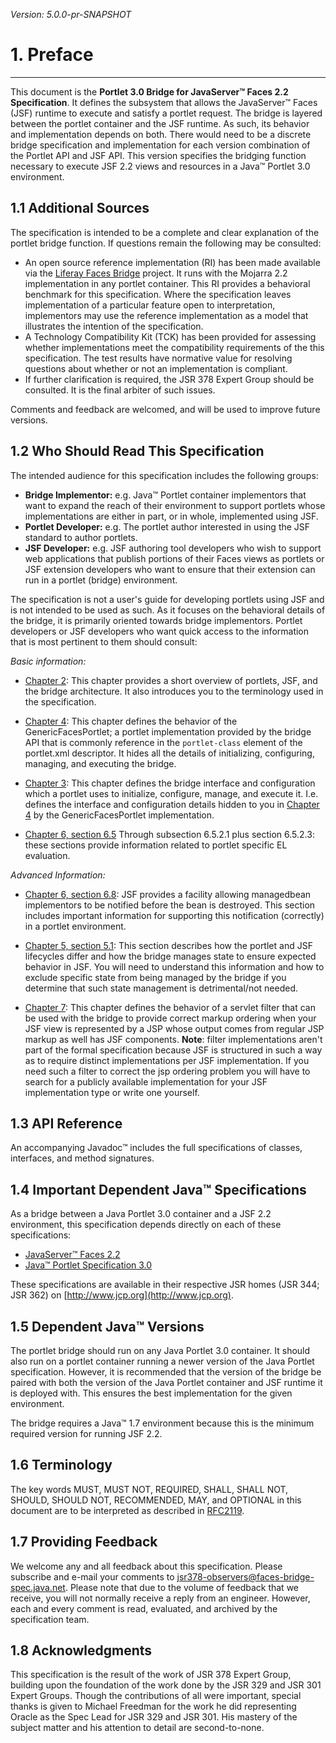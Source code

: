 _Version: 5.0.0-pr-SNAPSHOT_

# 1. Preface

* * *

This document is the **Portlet 3.0 Bridge for JavaServer&trade; Faces 2.2 Specification**. It defines the subsystem that
allows the JavaServer&trade; Faces (JSF) runtime to execute and satisfy a portlet request. The bridge is layered between
the portlet container and the JSF runtime. As such, its behavior and implementation depends on both. There would need to
be a discrete bridge specification and implementation for each version combination of the Portlet API and JSF API. This
version specifies the bridging function necessary to execute JSF 2.2 views and resources in a Java&trade; Portlet 3.0
environment.

## <a name="1.1"></a>1.1 Additional Sources

The specification is intended to be a complete and clear explanation of the portlet bridge function. If questions remain
the following may be consulted:

- An open source reference implementation (RI) has been made available via the [Liferay Faces
Bridge](http://www.liferay.com/community/liferay-projects/liferay-faces) project. It runs with the Mojarra 2.2
implementation in any portlet container. This RI provides a behavioral benchmark for this specification. Where the
specification leaves implementation of a particular feature open to interpretation, implementors may use the reference
implementation as a model that illustrates the intention of the specification.
- A Technology Compatibility Kit (TCK) has been provided for assessing whether implementations meet the compatibility
requirements of the this specification. The test results have normative value for resolving questions about whether or
not an implementation is compliant.
- If further clarification is required, the JSR 378 Expert Group should be consulted. It is the final arbiter of such
issues.

Comments and feedback are welcomed, and will be used to improve future versions.

## <a name="1.2"></a>1.2 Who Should Read This Specification

The intended audience for this specification includes the following groups:

- **Bridge Implementor:** e.g. Java&trade; Portlet container implementors that want to expand the reach of their
environment to support portlets whose implementations are either in part, or in whole, implemented using JSF.
- **Portlet Developer:** e.g. The portlet author interested in using the JSF standard to author  portlets.
- **JSF Developer:** e.g. JSF authoring tool developers who wish to support web applications that publish portions of
their Faces views as portlets or JSF extension developers who want to ensure that their extension can run in a portlet
(bridge) environment.

The specification is not a user's guide for developing portlets using JSF and is not intended to be used as such. As it
focuses on the behavioral details of the bridge, it is primarily oriented towards bridge implementors. Portlet
developers or JSF developers who want quick access to the information that is most pertinent to them should consult:

*Basic information:*

- [Chapter 2](chapter-2-overview.md): This chapter provides a short overview of portlets, JSF, and the bridge
architecture. It also introduces you to the terminology used in the specification.

- [Chapter 4](chapter-4-genericfacesportlet.md): This chapter defines the behavior of the GenericFacesPortlet; a
portlet implementation provided by the bridge API that is commonly reference in the `portlet-class` element of the
portlet.xml descriptor. It hides all the details of initializing, configuring, managing, and executing the bridge.

- [Chapter 3](chapter-3-bridge-interface.md): This chapter defines the bridge interface and configuration which a
portlet uses to initialize, configure, manage, and execute it. I.e. defines the interface and configuration details
hidden to you in [Chapter 4](chapter-4-genericfacesportlet.md) by the GenericFacesPortlet implementation.

- [Chapter 6, section 6.5](chapter-6-managing-faces.md#6.5) Through subsection 6.5.2.1 plus section 6.5.2.3: these
sections provide information related to portlet specific EL evaluation.

*Advanced Information:*

- [Chapter 6, section 6.8](chapter-6-managing-faces.md#6.8): JSF provides a facility allowing managedbean implementors
to be notified before the bean is destroyed. This section includes important information for supporting this
notification (correctly) in a portlet environment.

- [Chapter 5, section 5.1](chapter-5-request-lifecycle.md#5.1): This section describes how the portlet and JSF
lifecycles differ and how the bridge manages state to ensure expected behavior in JSF. You will need to understand this
information and how to exclude specific state from being managed by the bridge if you determine that such state
management is detrimental/not needed.

- [Chapter 7](chapter-7-writebehindresponse.md): This chapter defines the behavior of a servlet filter that can be
used with the bridge to provide correct markup ordering when your JSF view is represented by a JSP whose output comes
from regular JSP markup as well has JSF components. **Note**: filter implementations aren't part of the formal
specification because JSF is structured in such a way as to require distinct implementations per JSF implementation. If
you need such a filter to correct the jsp ordering problem you will have to search for a publicly available
implementation for your JSF implementation type or write one yourself.

## <a name="1.3"></a>1.3 API Reference

An accompanying Javadoc&trade; includes the full specifications of classes, interfaces, and method signatures.

## <a name="1.4"></a>1.4 Important Dependent Java&trade; Specifications

As a bridge between a Java Portlet 3.0 container and a JSF 2.2 environment, this specification depends directly on each
of these specifications:

- [JavaServer&trade; Faces 2.2](https://www.jcp.org/en/jsr/detail?id=344)
- [Java&trade; Portlet Specification 3.0](https://www.jcp.org/en/jsr/detail?id=362)

These specifications are available in their respective JSR homes (JSR 344; JSR 362) on
[http://www.jcp.org](http://www.jcp.org).

## <a name="1.5"></a>1.5 Dependent Java&trade; Versions

The portlet bridge should run on any Java Portlet 3.0 container. It should also run on a portlet container running a
newer version of the Java Portlet specification. However, it is recommended that the version of the bridge be paired
with both the version of the Java Portlet container and JSF runtime it is deployed with. This ensures the best
implementation for the given environment.

The bridge requires a Java&trade; 1.7 environment because this is the minimum required version for running JSF 2.2.

## <a name="1.6"></a>1.6 Terminology

The key words MUST, MUST NOT, REQUIRED, SHALL, SHALL NOT, SHOULD, SHOULD NOT, RECOMMENDED, MAY, and OPTIONAL in this
document are to be interpreted as described in [RFC2119](https://www.ietf.org/rfc/rfc2119.txt).

## <a name="1.7"></a>1.7 Providing Feedback

We welcome any and all feedback about this specification. Please subscribe and e-mail your comments to
jsr378-observers@faces-bridge-spec.java.net. Please note that due to the volume of feedback that we receive, you will
not normally receive a reply from an engineer. However, each and every comment is read, evaluated, and archived by the
specification team.

## <a name="1.8"></a>1.8 Acknowledgments

This specification is the result of the work of JSR 378 Expert Group, building upon the foundation of the work done by
the JSR 329 and JSR 301 Expert Groups. Though the contributions of all were important, special thanks is given to
Michael Freedman for the work he did representing Oracle as the Spec Lead for JSR 329 and JSR 301. His mastery of the
subject matter and his attention to detail are second-to-none.

